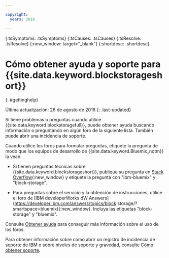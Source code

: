 ```yaml
---

copyright:
  years: 2016

---
```


<!-- Common attributes used in the template are defined as follows: -->
{:tsSymptoms: .tsSymptoms} 
{:tsCauses: .tsCauses} 
{:tsResolve: .tsResolve} 
{:new_window: target="_blank"}
{:shortdesc: .shortdesc}

<!-- # {{site.data.keyword.blockstorageshort}} troubleshooting
{: #ts} -->
<!-- Provide an appropriate ID above -->

<!-- IN PROGRESS - AUDIENCE BLUE, STAGING ONLY -->


<!-- This is the template for troubleshooting topics.  -->

<!-- The short description section should include the service long name and "Bluemix" for search optimization. Example short description: -->

<!-- Add a heading and content for how to get help and support. Use this template for beta and GA services:  -->
# Cómo obtener ayuda y soporte para {{site.data.keyword.blockstorageshort}} 
{: #gettinghelp}

Última actualización: 26 de agosto de 2016
{: .last-updated}

Si tiene problemas o preguntas cuando utilice
{{site.data.keyword.blockstoragefull}}, puede obtener ayuda
buscando información o preguntando en algún foro de la siguiente lista. También puede abrir una incidencia de soporte. 

Cuando utilice los foros para formular preguntas, etiquete la pregunta de modo que los equipos de desarrollo de {{site.data.keyword.Bluemix_notm}} la vean.
<!--Insert the appropriate Stack Overflow tag for your service for <block-storage> in URL and text below:  -->
* Si tienen preguntas técnicas sobre {{site.data.keyword.blockstorageshort}}, publique su pregunta en [Stack Overflow](http://stackoverflow.com/search?q=block-storage+ibm-bluemix){:new_window} y etiquete la pregunta con "ibm-bluemix" y "block-storage".
<!--Insert the appropriate dW Answers tag for your service for <service_keyword> in URL below:  -->
* Para preguntas sobre el servicio y la obtención de instrucciones, utilice el foro de [IBM developerWorks dW Answers](https://developer.ibm.com/answers/topics/block storage/?smartspace=bluemix){:new_window}. 
Incluya las etiquetas "block-storage" y "bluemix".

Consulte [Obtener ayuda](https://new-console.eu-gb.bluemix.net/docs/support/index.html#getting-help) para conseguir más información sobre el uso de los foros.

Para obtener información sobre cómo abrir un registro de incidencia de soporte de IBM o sobre niveles de soporte y gravedad, consulte [Cómo obtener soporte](https://new-console.eu-gb.bluemix.net/docs/support/index.html#contacting-support).

